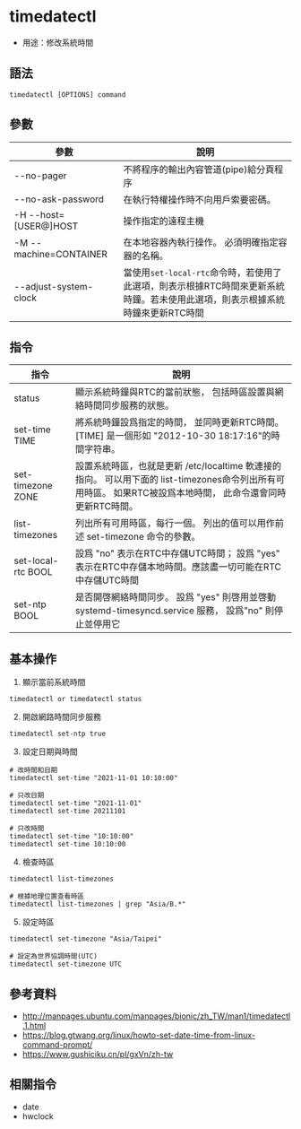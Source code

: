 # timedatectl

- 用途：修改系統時間

## 語法

```shell
timedatectl [OPTIONS] command
```

## 參數

| 參數                   | 說明                                                                                                                          |
| ---------------------- | ----------------------------------------------------------------------------------------------------------------------------- |
| --no-pager             | 不將程序的輸出內容管道(pipe)給分頁程序                                                                                        |
| --no-ask-password      | 在執行特權操作時不向用戶索要密碼。                                                                                            |
| -H --host=[USER@]HOST  | 操作指定的遠程主機                                                                                                            |
| -M --machine=CONTAINER | 在本地容器內執行操作。 必須明確指定容器的名稱。                                                                               |
| --adjust-system-clock  | 當使用`set-local-rtc`命令時，若使用了此選項，則表示根據RTC時間來更新系統時鐘。若未使用此選項，則表示根據系統時鐘來更新RTC時間 |


## 指令

| 指令               | 說明                                                                                                                                                         |
| ------------------ | ------------------------------------------------------------------------------------------------------------------------------------------------------------ |
| status             | 顯示系統時鐘與RTC的當前狀態， 包括時區設置與網絡時間同步服務的狀態。                                                                                         |
| set-time TIME      | 將系統時鐘設爲指定的時間， 並同時更新RTC時間。 [TIME] 是一個形如 "2012-10-30 18:17:16"的時間字符串。                                                         |
| set-timezone ZONE  | 設置系統時區，也就是更新 /etc/localtime 軟連接的指向。 可以用下面的 list-timezones命令列出所有可用時區。 如果RTC被設爲本地時間， 此命令還會同時更新RTC時間。 |
| list-timezones     | 列出所有可用時區，每行一個。 列出的值可以用作前述 set-timezone 命令的參數。                                                                                  |
| set-local-rtc BOOL | 設爲 "no" 表示在RTC中存儲UTC時間； 設爲 "yes" 表示在RTC中存儲本地時間。應該盡一切可能在RTC中存儲UTC時間                                                      |
| set-ntp BOOL       | 是否開啓網絡時間同步。 設爲 "yes" 則啓用並啓動 systemd-timesyncd.service 服務， 設爲"no" 則停止並停用它                                                      |


## 基本操作
1. 顯示當前系統時間
```shell
timedatectl or timedatectl status
```

2. 開啟網路時間同步服務
```shell
timedatectl set-ntp true
```

3. 設定日期與時間
```shell
# 改時間和日期
timedatectl set-time "2021-11-01 10:10:00"

# 只改日期
timedatectl set-time "2021-11-01"
timedatectl set-time 20211101

# 只改時間
timedatectl set-time "10:10:00"
timedatectl set-time 10:10:00
```

4. 檢查時區
```shell
timedatectl list-timezones

# 根據地理位置查看時區
timedatectl list-timezones | grep "Asia/B.*"
```


5. 設定時區
```shell
timedatectl set-timezone "Asia/Taipei"

# 設定為世界協調時間(UTC)
timedatectl set-timezone UTC
```


## 參考資料
* http://manpages.ubuntu.com/manpages/bionic/zh_TW/man1/timedatectl.1.html
* https://blog.gtwang.org/linux/howto-set-date-time-from-linux-command-prompt/
* https://www.gushiciku.cn/pl/gxVn/zh-tw

## 相關指令
* date
* hwclock